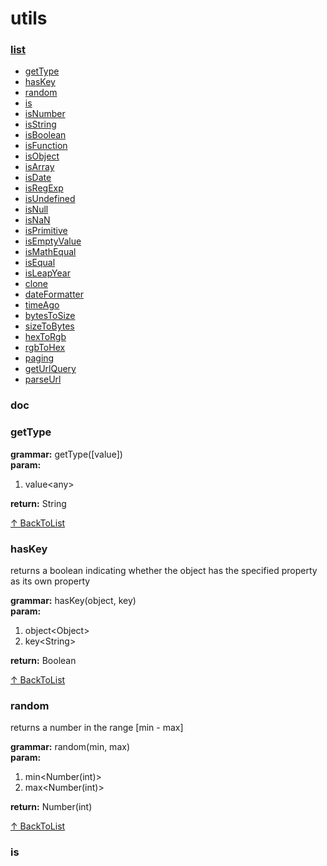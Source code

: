 # utils
 
### [list](list)

- [getType](getType)
- [hasKey](hasKey)
- [random](random)
- [is](is)
- [isNumber](isNumber)
- [isString](isString)
- [isBoolean](isBoolean)
- [isFunction](isFunction)
- [isObject](isObject)
- [isArray](isArray)
- [isDate](isDate)
- [isRegExp](isRegExp)
- [isUndefined](isUndefined)
- [isNull](isNull)
- [isNaN](isNaN)
- [isPrimitive](isPrimitive)
- [isEmptyValue](isEmptyValue)
- [isMathEqual](isMathEqual)
- [isEqual](isEqual)
- [isLeapYear](isLeapYear)
- [clone](clone)
- [dateFormatter](dateFormatter)
- [timeAgo](timeAgo)
- [bytesToSize](bytesToSize)
- [sizeToBytes](sizeToBytes)
- [hexToRgb](hexToRgb)
- [rgbToHex](rgbToHex)
- [paging](paging)
- [getUrlQuery](getUrlQuery)
- [parseUrl](parseUrl)




### doc

### getType
**grammar:** getType([value])  
**param:**

1. value\<any\>

**return:** String

[↑ BackToList](list)


### hasKey
returns a boolean indicating whether the object has the specified property as its own property 

**grammar:** hasKey(object, key)  
**param:**

1. object\<Object\>
2. key\<String\>

**return:** Boolean

[↑ BackToList](list)


### random
 returns a number in the range [min - max]
 
 **grammar:** random(min, max)  
 **param:**
 
 1. min\<Number(int)\>
 2. max\<Number(int)\>
 
 **return:** Number(int)

[↑ BackToList](list)


### is
